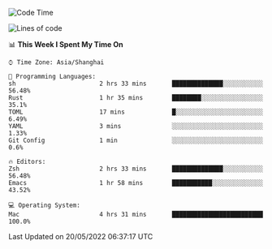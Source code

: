 <!--START_SECTION:waka-->
![Code Time](http://img.shields.io/badge/Code%20Time-711%20hrs%2023%20mins-blue)

![Lines of code](https://img.shields.io/badge/From%20Hello%20World%20I%27ve%20Written-22%20Thousand%20lines%20of%20code-blue)

📊 **This Week I Spent My Time On** 

```text
⌚︎ Time Zone: Asia/Shanghai

💬 Programming Languages: 
sh                       2 hrs 33 mins       ██████████████░░░░░░░░░░░   56.48% 
Rust                     1 hr 35 mins        ████████░░░░░░░░░░░░░░░░░   35.1% 
TOML                     17 mins             █░░░░░░░░░░░░░░░░░░░░░░░░   6.49% 
YAML                     3 mins              ░░░░░░░░░░░░░░░░░░░░░░░░░   1.33% 
Git Config               1 min               ░░░░░░░░░░░░░░░░░░░░░░░░░   0.6%

🔥 Editors: 
Zsh                      2 hrs 33 mins       ██████████████░░░░░░░░░░░   56.48% 
Emacs                    1 hr 58 mins        ███████████░░░░░░░░░░░░░░   43.52%

💻 Operating System: 
Mac                      4 hrs 31 mins       █████████████████████████   100.0%

```


 Last Updated on 20/05/2022 06:37:17 UTC
<!--END_SECTION:waka-->
